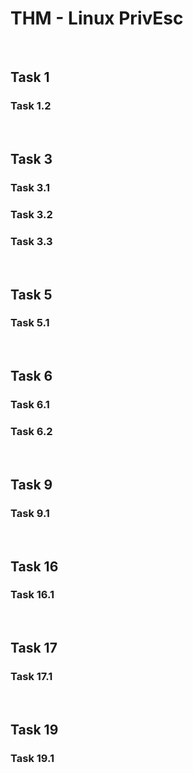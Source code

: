 # THM - Linux PrivEsc

<br>

## Task 1

### Task 1.2

> 

<br>

## Task 3

### Task 3.1

> 

### Task 3.2

> 

### Task 3.3

> 

<br>

## Task 5

### Task 5.1

> 

<br>

## Task 6

### Task 6.1

> 

### Task 6.2

> 

<br>

## Task 9

### Task 9.1

> 

<br>

## Task 16

### Task 16.1

> 

<br>

## Task 17

### Task 17.1

> 

<br>

## Task 19

### Task 19.1

> 

<br>

